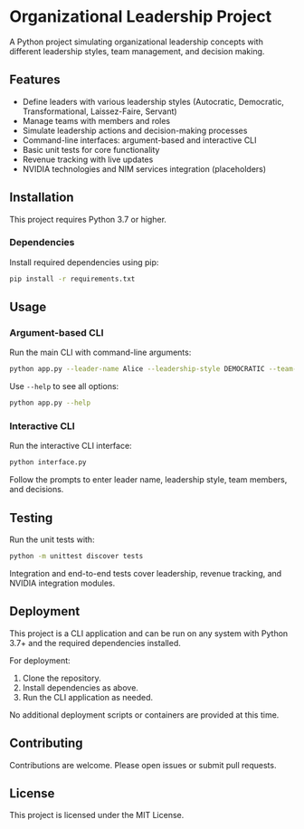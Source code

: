 # Organizational Leadership Project

A Python project simulating organizational leadership concepts with different leadership styles, team management, and decision making.

## Features

- Define leaders with various leadership styles (Autocratic, Democratic, Transformational, Laissez-Faire, Servant)
- Manage teams with members and roles
- Simulate leadership actions and decision-making processes
- Command-line interfaces: argument-based and interactive CLI
- Basic unit tests for core functionality
- Revenue tracking with live updates
- NVIDIA technologies and NIM services integration (placeholders)

## Installation

This project requires Python 3.7 or higher.

### Dependencies

Install required dependencies using pip:

```bash
pip install -r requirements.txt
```

## Usage

### Argument-based CLI

Run the main CLI with command-line arguments:

```bash
python app.py --leader-name Alice --leadership-style DEMOCRATIC --team-members "Bob:Developer" "Charlie:Designer" --decision "Implement new project strategy"
```

Use `--help` to see all options:

```bash
python app.py --help
```

### Interactive CLI

Run the interactive CLI interface:

```bash
python interface.py
```

Follow the prompts to enter leader name, leadership style, team members, and decisions.

## Testing

Run the unit tests with:

```bash
python -m unittest discover tests
```

Integration and end-to-end tests cover leadership, revenue tracking, and NVIDIA integration modules.

## Deployment

This project is a CLI application and can be run on any system with Python 3.7+ and the required dependencies installed.

For deployment:

1. Clone the repository.
2. Install dependencies as above.
3. Run the CLI application as needed.

No additional deployment scripts or containers are provided at this time.

## Contributing

Contributions are welcome. Please open issues or submit pull requests.

## License

This project is licensed under the MIT License.
